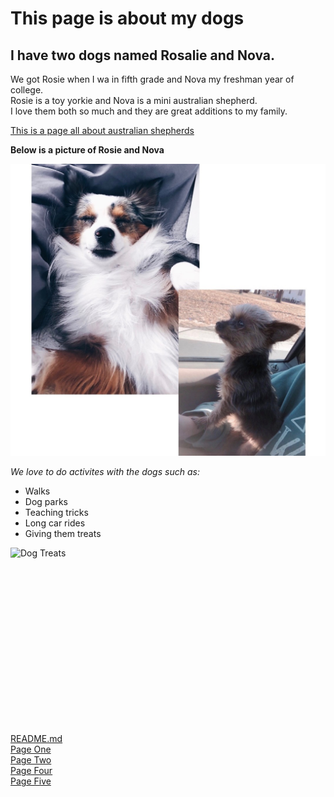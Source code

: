 # This page is about my dogs
## I have two dogs named Rosalie and Nova.

We got Rosie when I wa in fifth grade and Nova my freshman year of college.  
Rosie is a toy yorkie and Nova is a mini australian shepherd.  
I love them both so much and they are great additions to my family.

[This is a page all about australian shepherds](https://dogtime.com/dog-breeds/australian-shepherd)

**Below is a picture of Rosie and Nova**

![Rosie and Nova](Nova_Rose.jpeg)

_We love to do activites with the dogs such as:_

* Walks
* Dog parks
* Teaching tricks
* Long car rides
* Giving them treats

![Dog Treats](https://cdn.pixabay.com/photo/2018/03/14/20/08/dog-food-3226266_1280.jpg)


<pre><code>
	<html>
	<html>
	<head>
	<meta charset="UTF-8">
	<title>Fizz Buzz</title>    
	
	<script>
	
	function fizzbuzz() {
	var display = document.getElementById('display');
	var displayHTML = "";
	for (i = 0; i < 100; i++) {    
			displayHTML+="< p > " + i + "< /p >";     
	   }   
	display.innerHTML = displayHTML;
	   }

	</script>

</head>

<body onload="fizzbuzz()">
<div id="display">

</div>
</body>
</code></pre>

[README.md](https://github.com/rhedgpath/FinalProject/blob/master/README.md)   
[Page One](https://github.com/rhedgpath/FinalProject/blob/master/Page1.md)   
[Page Two](https://github.com/rhedgpath/FinalProject/blob/master/Page2.md)      
[Page Four](https://github.com/rhedgpath/FinalProject/blob/master/Page4.md)   
[Page Five](https://github.com/rhedgpath/FinalProject/blob/master/Page5.md)   
